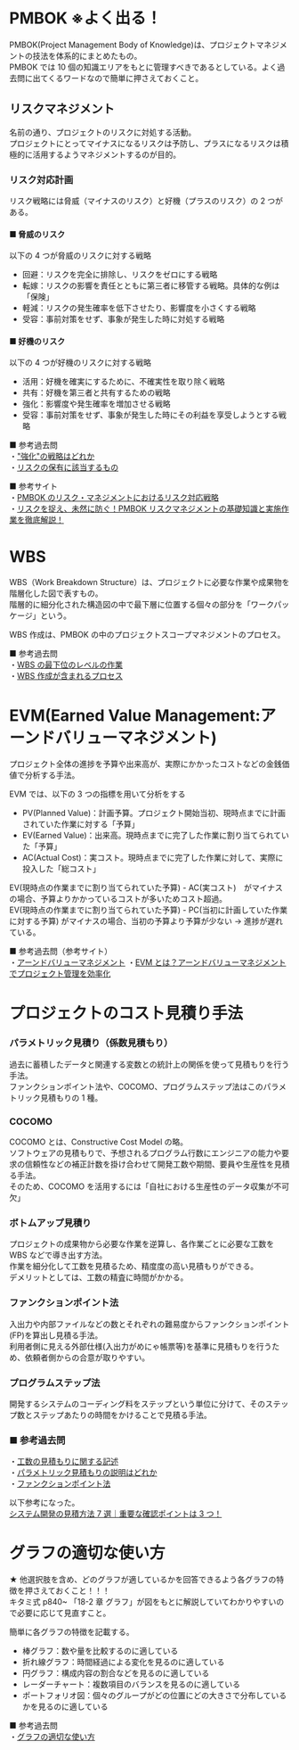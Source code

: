 # PMBOK ※よく出る！

PMBOK(Project Management Body of Knowledge)は、プロジェクトマネジメントの技法を体系的にまとめたもの。  
PMBOK では 10 個の知識エリアをもとに管理すべきであるとしている。よく過去問に出てくるワードなので簡単に押さえておくこと。

## リスクマネジメント

名前の通り、プロジェクトのリスクに対処する活動。  
プロジェクトにとってマイナスになるリスクは予防し、プラスになるリスクは積極的に活用するようマネジメントするのが目的。

### リスク対応計画

リスク戦略には脅威（マイナスのリスク）と好機（プラスのリスク）の 2 つがある。

#### ■ 脅威のリスク

以下の 4 つが脅威のリスクに対する戦略

- 回避：リスクを完全に排除し、リスクをゼロにする戦略
- 転嫁：リスクの影響を責任とともに第三者に移管する戦略。具体的な例は「保険」
- 軽減：リスクの発生確率を低下させたり、影響度を小さくする戦略
- 受容：事前対策をせず、事象が発生した時に対処する戦略

#### ■ 好機のリスク

以下の 4 つが好機のリスクに対する戦略

- 活用：好機を確実にするために、不確実性を取り除く戦略
- 共有：好機を第三者と共有するための戦略
- 強化：影響度や発生確率を増加させる戦略
- 受容：事前対策をせず、事象が発生した時にその利益を享受しようとする戦略

■ 参考過去問  
・["強化"の戦略はどれか](https://www.ap-siken.com/kakomon/03_haru/q54.html)  
・[リスクの保有に該当するもの](https://www.ap-siken.com/kakomon/21_haru/q60.html)

■ 参考サイト  
・[PMBOK のリスク・マネジメントにおけるリスク対応戦略](https://ssaits.jp/promapedia/concepts/risk-response-strategies.html)  
・[リスクを捉え、未然に防ぐ！PMBOK リスクマネジメントの基礎知識と実施作業を徹底解説！](https://www.crowdlog.jp/blog/110669/)

# WBS

WBS（Work Breakdown Structure）は、プロジェクトに必要な作業や成果物を階層化した図で表すもの。  
階層的に細分化された構造図の中で最下層に位置する個々の部分を「ワークパッケージ」という。

WBS 作成は、PMBOK の中のプロジェクトスコープマネジメントのプロセス。

■ 参考過去問  
・[WBS の最下位のレベルの作業](https://www.ap-siken.com/kakomon/06_aki/q52.html)  
・[WBS 作成が含まれるプロセス](https://www.ap-siken.com/kakomon/27_aki/q51.html)

# EVM(Earned Value Management:アーンドバリューマネジメント)

プロジェクト全体の進捗を予算や出来高が、実際にかかったコストなどの金銭価値で分析する手法。

EVM では、以下の 3 つの指標を用いて分析をする

- PV(Planned Value)：計画予算。プロジェクト開始当初、現時点までに計画されていた作業に対する「予算」
- EV(Earned Value)：出来高。現時点までに完了した作業に割り当てられていた「予算」
- AC(Actual Cost)：実コスト。現時点までに完了した作業に対して、実際に投入した「総コスト」

EV(現時点の作業までに割り当てられていた予算) - AC(実コスト)　がマイナスの場合、予算よりかかっているコストが多いためコスト超過。  
EV(現時点の作業までに割り当てられていた予算) - PC(当初に計画していた作業に対する予算) がマイナスの場合、当初の予算より予算が少ない → 進捗が遅れている。

■ 参考過去問（参考サイト）  
・[アーンドバリューマネジメント](https://www.ap-siken.com/kakomon/04_haru/q51.html)
・[EVM とは？アーンドバリューマネジメントでプロジェクト管理を効率化](https://it-trend.jp/project_management/article/33-0019)

# プロジェクトのコスト見積り手法

### パラメトリック見積り（係数見積もり）

過去に蓄積したデータと関連する変数との統計上の関係を使って見積もりを行う手法。  
ファンクションポイント法や、COCOMO、プログラムステップ法はこのパラメトリック見積もりの 1 種。

### COCOMO

COCOMO とは、Constructive Cost Model の略。  
ソフトウェアの見積もりで、予想されるプログラム行数にエンジニアの能力や要求の信頼性などの補正計数を掛け合わせて開発工数や期間、要員や生産性を見積る手法。  
そのため、COCOMO を活用するには「自社における生産性のデータ収集が不可欠」

### ボトムアップ見積り

プロジェクトの成果物から必要な作業を逆算し、各作業ごとに必要な工数を WBS などで導き出す方法。  
作業を細分化して工数を見積るため、精度度の高い見積もりができる。  
デメリットとしては、工数の精査に時間がかかる。

### ファンクションポイント法

入出力や内部ファイルなどの数とそれぞれの難易度からファンクションポイント(FP)を算出し見積る手法。  
利用者側に見える外部仕様(入出力がめにゃ帳票等)を基準に見積もりを行うため、依頼者側からの合意が取りやすい。

### プログラムステップ法

開発するシステムのコーディング料をステップという単位に分けて、そのステップ数とステップあたりの時間をかけることで見積る手法。

### ■ 参考過去問

・[工数の見積もりに関する記述](https://www.ap-siken.com/kakomon/28_haru/q54.html)  
・[パラメトリック見積もりの説明はどれか](https://www.ap-siken.com/kakomon/30_haru/q52.html)  
・[ファンクションポイント法](https://www.ap-siken.com/kakomon/22_aki/q54.html)

以下参考になった。  
[システム開発の見積方法 7 選｜重要な確認ポイントは 3 つ！](https://plus.cmknet.co.jp/systemdevelopment-estimationmethod/)

# グラフの適切な使い方

★ 他選択肢を含め、どのグラフが適しているかを回答できるよう各グラフの特徴を押さえておくこと！！！  
キタミ式 p840~ 「18-2 章 グラフ」が図をもとに解説していてわかりやすいので必要に応じて見直すこと。

簡単に各グラフの特徴を記載する。

- 棒グラフ：数や量を比較するのに適している
- 折れ線グラフ：時間経過による変化を見るのに適している
- 円グラフ：構成内容の割合などを見るのに適している
- レーダーチャート：複数項目のバランスを見るのに適している
- ポートフォリオ図：個々のグループがどの位置にどの大きさで分布しているかを見るのに適している

■ 参考過去問  
・[グラフの適切な使い方](https://www.ap-siken.com/kakomon/21_haru/q53.html)
